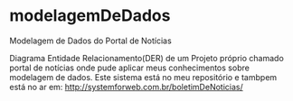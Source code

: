 # modelagemDeDados
Modelagem de Dados do Portal de Notícias

Diagrama Entidade Relacionamento(DER) de um Projeto próprio chamado portal de notícias onde pude aplicar meus conhecimentos sobre modelagem de dados.
Este sistema está no meu repositório e tambpem está no ar em: http://systemforweb.com.br/boletimDeNoticias/

